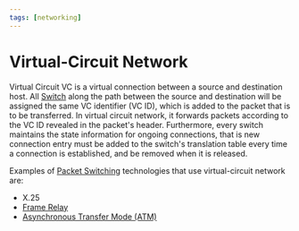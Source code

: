 ```yaml
---
tags: [networking]
---
```


# Virtual-Circuit Network

Virtual Circuit VC is a virtual connection between a source and destination
host. All [Switch](202207051907.md) along the path between the source and
destination will be assigned the same VC identifier (VC ID), which is added to
the packet that is to be transferred. In virtual circuit network, it forwards
packets according to the VC ID revealed in the packet's header. Furthermore,
every switch maintains the state information for ongoing connections, that is
new connection entry must be added to the switch's translation table every time
a connection is established, and be removed when it is released.

Examples of [Packet Switching](202207150848.md) technologies that use
virtual-circuit network are:
- X.25
- [Frame Relay](202208291308.md)
- [Asynchronous Transfer Mode (ATM)](202209221012.md)
